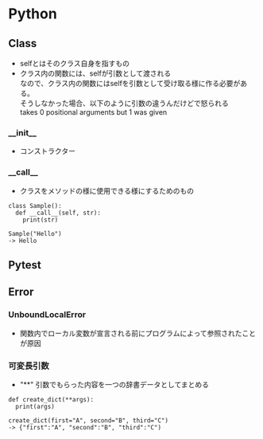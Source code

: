 # Python

## Class
- selfとはそのクラス自身を指すもの
- クラス内の関数には、selfが引数として渡される</br>
  なので、クラス内の関数にはselfを引数として受け取る様に作る必要がある。</br>
  そうしなかった場合、以下のように引数の違うんだけどで怒られる</br>
  takes 0 positional arguments but 1 was given

### **\_\_init__**
- コンストラクター

### **\_\_call__**
- クラスをメソッドの様に使用できる様にするためのもの
```
class Sample():
  def __call__(self, str):
    print(str)

Sample("Hello")
-> Hello
```


## Pytest

## Error

### UnboundLocalError
- 関数内でローカル変数が宣言される前にプログラムによって参照されたことが原因

### 可変長引数
- "**" 引数でもらった内容を一つの辞書データとしてまとめる
```
def create_dict(**args):
  print(args)

create_dict(first="A", second="B", third="C")
-> {"first":"A", "second":"B", "third":"C")
```